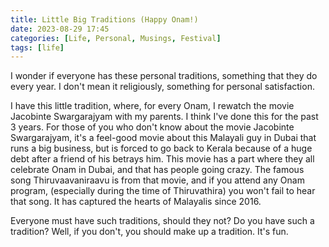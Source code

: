 ```yaml
---
title: Little Big Traditions (Happy Onam!)
date: 2023-08-29 17:45
categories: [Life, Personal, Musings, Festival]
tags: [life]
---
```


I wonder if everyone has these personal traditions, something that they do every year. I don't mean it religiously, something for personal satisfaction.

I have this little tradition, where, for every Onam, I rewatch the movie Jacobinte Swargarajyam with my parents. I think I've done this for the past 3 years. For those of you who don't know about the movie Jacobinte Swargarajyam, it's a feel-good movie about this Malayali guy in Dubai that runs a big business, but is forced to go back to Kerala because of a huge debt after a friend of his betrays him. This movie has a part where they all celebrate Onam in Dubai, and that has people going crazy. The famous song Thiruvaavaniraavu is from that movie, and if you attend any Onam program, (especially during the time of Thiruvathira) you won't fail to hear that song. It has captured the hearts of Malayalis since 2016.

Everyone must have such traditions, should they not? Do you have such a tradition? Well, if you don't, you should make up a tradition. It's fun.
